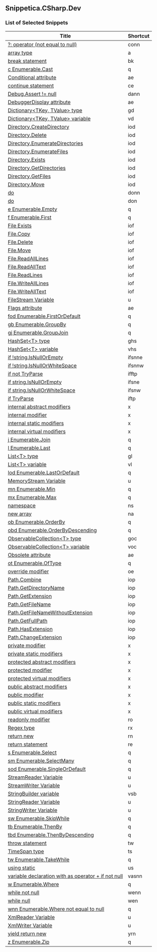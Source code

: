 ﻿## Snippetica.CSharp.Dev

### List of Selected Snippets

Title | Shortcut
----- | --------
[?: operator \(not equal to null\)](ConditionalOperatorNotEqualToNull.snippet)|conn
[array type](ArrayOfTType.snippet)|a
[break statement](BreakStatement.snippet)|bk
[c Enumerable\.Cast](EnumerableCast.snippet)|q
[Conditional attribute](ConditionalAttribute.snippet)|ae
[continue statement](ContinueStatement.snippet)|ce
[Debug\.Assert \!= null](DebugAssertNotNull.snippet)|dann
[DebuggerDisplay attribute](DebuggerDisplayAttribute.snippet)|ae
[Dictionary\<TKey, TValue\> type](DictionaryOfTKeyTValueType.snippet)|gd
[Dictionary\<TKey, TValue\> variable](DictionaryOfTKeyTValueVariable.snippet)|vd
[Directory\.CreateDirectory](DirectoryCreateDirectory.snippet)|iod
[Directory\.Delete](DirectoryDelete.snippet)|iod
[Directory\.EnumerateDirectories](DirectoryEnumerateDirectories.snippet)|iod
[Directory\.EnumerateFiles](DirectoryEnumerateFiles.snippet)|iod
[Directory\.Exists](DirectoryExists.snippet)|iod
[Directory\.GetDirectories](DirectoryGetDirectories.snippet)|iod
[Directory\.GetFiles](DirectoryGetFiles.snippet)|iod
[Directory\.Move](DirectoryMove.snippet)|iod
[do](DoNotNull.snippet)|donn
[do](DoNull.snippet)|don
[e Enumerable\.Empty](EnumerableEmpty.snippet)|q
[f Enumerable\.First](EnumerableFirst.snippet)|q
[File Exists](FileExists.snippet)|iof
[File\.Copy](FileCopy.snippet)|iof
[File\.Delete](FileDelete.snippet)|iof
[File\.Move](FileMove.snippet)|iof
[File\.ReadAllLines](FileReadAllLines.snippet)|iof
[File\.ReadAllText](FileReadAllText.snippet)|iof
[File\.ReadLines](FileReadLines.snippet)|iof
[File\.WriteAllLines](FileWriteAllLines.snippet)|iof
[File\.WriteAllText](FileWriteAllText.snippet)|iof
[FileStream Variable](FileStreamVariable.snippet)|u
[Flags attribute](FlagsAttribute.snippet)|ae
[fod Enumerable\.FirstOrDefault](EnumerableFirstOrDefault.snippet)|q
[gb Enumerable\.GroupBy](EnumerableGroupBy.snippet)|q
[gj Enumerable\.GroupJoin](EnumerableGroupJoin.snippet)|q
[HashSet\<T\> type](HashSetOfTType.snippet)|ghs
[HashSet\<T\> variable](HashSetOfTVariable.snippet)|vhs
[if \!string\.IsNullOrEmpty](IfNotStringIsNullOrEmpty.snippet)|ifsnne
[if \!string\.IsNullOrWhiteSpace](IfNotStringIsNullOrWhiteSpace.snippet)|ifsnnw
[if not TryParse](IfNotTryParse.snippet)|ifftp
[if string\.IsNullOrEmpty](IfStringIsNullOrEmpty.snippet)|ifsne
[if string\.IsNullOrWhiteSpace](IfStringIsNullOrWhiteSpace.snippet)|ifsnw
[if TryParse](IfTryParse.snippet)|iftp
[internal abstract modifiers](InternalAbstractModifiers.snippet)|x
[internal modifier](InternalModifier.snippet)|x
[internal static modifiers](InternalStaticModifiers.snippet)|x
[internal virtual modifiers](InternalVirtualModifiers.snippet)|x
[j Enumerable\.Join](EnumerableJoin.snippet)|q
[l Enumerable\.Last](EnumerableLast.snippet)|q
[List\<T\> type](ListOfTType.snippet)|gl
[List\<T\> variable](ListOfTVariable.snippet)|vl
[lod Enumerable\.LastOrDefault](EnumerableLastOrDefault.snippet)|q
[MemoryStream Variable](MemoryStreamVariable.snippet)|u
[mn Enumerable\.Min](EnumerableMin.snippet)|q
[mx Enumerable\.Max](EnumerableMax.snippet)|q
[namespace](Namespace.snippet)|ns
[new array ](NewArrayOfT.snippet)|na
[ob Enumerable\.OrderBy](EnumerableOrderBy.snippet)|q
[obd Enumerable\.OrderByDescending](EnumerableOrderByDescending.snippet)|q
[ObservableCollection\<T\> type](ObservableCollectionOfTType.snippet)|goc
[ObservableCollection\<T\> variable](ObservableCollectionOfTVariable.snippet)|voc
[Obsolete attribute](ObsoleteAttribute.snippet)|ae
[ot Enumerable\.OfType](EnumerableOfType.snippet)|q
[override modifier](OverrideModifier.snippet)|oe
[Path\.Combine](PathCombine.snippet)|iop
[Path\.GetDirectoryName](PathGetDirectoryName.snippet)|iop
[Path\.GetExtension](PathGetExtension.snippet)|iop
[Path\.GetFileName](PathGetFileName.snippet)|iop
[Path\.GetFileNameWithoutExtension](PathGetFileNameWithoutExtension.snippet)|iop
[Path\.GetFullPath](PathGetFullPath.snippet)|iop
[Path\.HasExtension](PathHasExtension.snippet)|iop
[Path\.ChangeExtension](PathChangeExtension.snippet)|iop
[private modifier](PrivateModifier.snippet)|x
[private static modifiers](PrivateStaticModifiers.snippet)|x
[protected abstract modifiers](ProtectedAbstractModifiers.snippet)|x
[protected modifier](ProtectedModifier.snippet)|x
[protected virtual modifiers](ProtectedVirtualModifiers.snippet)|x
[public abstract modifiers](PublicAbstractModifiers.snippet)|x
[public modifier](PublicModifier.snippet)|x
[public static modifiers](PublicStaticModifiers.snippet)|x
[public virtual modifiers](PublicVirtualModifiers.snippet)|x
[readonly modifier](ReadOnlyModifier.snippet)|ro
[Regex type](Regex.snippet)|rx
[return new](ReturnNew.snippet)|rn
[return statement](ReturnStatement.snippet)|re
[s Enumerable\.Select](EnumerableSelect.snippet)|q
[sm Enumerable\.SelectMany](EnumerableSelectMany.snippet)|q
[sod Enumerable\.SingleOrDefault](EnumerableSingleOrDefault.snippet)|q
[StreamReader Variable](StreamReaderVariable.snippet)|u
[StreamWriter Variable](StreamWriterVariable.snippet)|u
[StringBuilder variable](StringBuilderVariable.snippet)|vsb
[StringReader Variable](StringReaderVariable.snippet)|u
[StringWriter Variable](StringWriterVariable.snippet)|u
[sw Enumerable\.SkipWhile](EnumerableSkipWhile.snippet)|q
[tb Enumerable\.ThenBy](EnumerableThenBy.snippet)|q
[tbd Enumerable\.ThenByDescending](EnumerableThenByDescending.snippet)|q
[throw statement](ThrowStatement.snippet)|tw
[TimeSpan type](TimeSpanType.snippet)|ts
[tw Enumerable\.TakeWhile](EnumerableTakeWhile.snippet)|q
[using static](UsingStatic.snippet)|us
[variable declaration with as operator \+ if not null](VariableAsTIfNotNull.snippet)|vasnn
[w Enumerable\.Where](EnumerableWhere.snippet)|q
[while not null](WhileNotNull.snippet)|wenn
[while null](WhileNull.snippet)|wen
[wnn Enumerable\.Where not equal to null](EnumerableWhereNotNull.snippet)|q
[XmlReader Variable](XmlReaderVariable.snippet)|u
[XmlWriter Variable](XmlWriterVariable.snippet)|u
[yield return new](YieldReturnNew.snippet)|yrn
[z Enumerable\.Zip](EnumerableZip.snippet)|q
